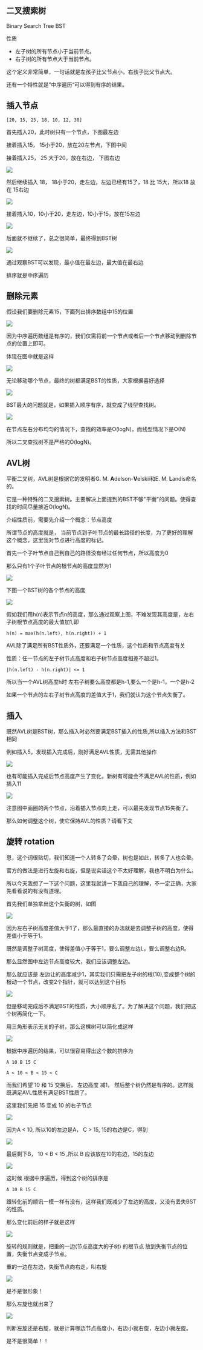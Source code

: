 二叉搜索树
-----
Binary Search Tree BST

性质

* 左子树的所有节点小于当前节点。
* 右子树的所有节点大于当前节点。


这个定义非常简单，一句话就是左孩子比父节点小，右孩子比父节点大。

还有一个特性就是”中序遍历“可以得到有序的结果。
 
插入节点
----

```
[20, 15, 25, 18, 10, 12, 30]
```

首先插入20，此时树只有一个节点，下图最左边

接着插入15， 15小于20，放在20左节点，下图中间

接着插入25， 25 大于20，放在右边， 下图右边

![](bst1.png)

然后继续插入 18， 18小于20，走左边，左边已经有15了，18 比 15大，所以18 放在 15右边

![](bst2.png)

接着插入10，10小于20，走左边，10小于15，放在15左边

![](bst3.png)

后面就不继续了，总之很简单，最终得到BST树

![](bst4.png)

通过观察BST可以发现，最小值在最左边，最大值在最右边

排序就是中序遍历

删除元素
---
假设我们要删除元素15，下面列出排序数组中15的位置

![](bst5.png)

因为中序遍历数组是有序的，我们仅需将前一个节点或者后一个节点移动到删除节点的位置上即可。

体现在图中就是这样

![](bst6.png)

无论移动哪个节点，最终的树都满足BST的性质，大家根据喜好选择

![](bst7.png)


BST最大的问题就是，如果插入顺序有序，就变成了线型查找树。

![](bst8.png)

在节点左右分布均匀的情况下，查找的效率是O(logN)，而线型情况下是O(N)


所以二叉查找树不是严格的O(logN)。


AVL树
----
平衡二叉树，AVL树是根据它的发明者G. M. **A**delson-**V**elskii和E. M. **L**andis命名的。

它是一种特殊的二叉搜索树。主要解决上面提到的BST不够"平衡"的问题。使得查找的时间尽量接近O(logN)。

介绍性质前，需要先介绍一个概念：节点高度

所谓节点的高度就是， 当前节点到子叶节点的最长路径的长度，为了更好的理解这个概念，这里我对节点进行高度的标记。

首先一个子叶节点自己到自己的路径没有经过任何节点，所以高度为0

那么只有1个子叶节点的根节点的高度显然为1

![](avl1.png)

下图一个BST树的各个节点的高度

![](avl2.png)

假如我们用h(n)表示节点n的高度，那么通过观察上图，不难发现其高度是，左右子树根节点高度的最大值加1,即
```
h(n) = max(h(n.left), h(n.right)) + 1
```

AVL除了满足所有BST性质外，还要满足一个性质，这个性质和节点高度有关

性质：任一节点的左子树节点高度和右子树节点高度相差不超过1。

```
|h(n.left) - h(n.right)| <= 1 
```


所以当一个AVL树高度h时 左右子树要么高度都是h-1,要么一个是h-1，一个是h-2

如果一个节点的左右子树节点高度的差值大于1，我们就认为这个节点失衡了。

插入
---
既然AVL树是BST树，那么插入时必然要满足BST插入的性质,所以插入方法和BST相同

例如插入5，发现插入完成后，刚好满足AVL性质，无需其他操作

![](avl3.png)

也有可能插入完成后节点高度产生了变化，新树有可能会不满足AVL的性质，例如插入11

![](avl4.png)

注意图中画圈的两个节点，沿着插入节点向上走，可以最先发现节点15失衡了。

那么如何调整这个树，使它保持AVL的性质？请看下文

旋转 rotation
-----------
恩，这个词很贴切，我们知道一个人转多了会晕，树也是如此，转多了人也会晕。

官方的做法是进行左旋和右旋，但是说实话这个不太好理解，我也不明白为什么。

所以今天我想了一下这个问题，这里我就讲一下我自己的理解，不一定正确，大家先看看说的有没有道理。

首先我们单独拿出这个失衡的树，如图

![](avl5.png)

因为左右子树高度差值大于1了，那么最直接的办法就是去调整子树的高度，使得差值小于等于1。


既然是调整子树高度，使得差值小于等于1，要么调整左边L，要么调整右边R。

那么显然图中左边节点高度较大，我们应该调整左边。

那么就应该是 左边让的高度减少1，其实我们只需把左子树的根(10),变成整个树的根动一个节点，改变2个指针，就可以达到这个目标

![](avl6.png)

但是移动完成后不满足BST的性质，大小顺序乱了。为了解决这个问题，我们把这个树再简化一下。

用三角形表示无关的子树，那么这棵树可以简化成这样


![](avl7.png)

根据中序遍历的结果，可以很容易得出这个数的排序为
```
A 10 B 15 C

A < 10 < B < 15 < C
```

而我们希望 10 和 15 交换后， 左边高度 减1， 然后整个树仍然是有序的。这样就既满足AVL性质有满足BST性质了。

这里我们先把 15 变成 10 的右子节点

![](avl8.png)

因为A < 10, 所以10的左边是A， C > 15, 15的右边是C，得到

![](avl9.png)

最后剩下B， 10 < B < 15 ,所以 B 应该放在10的右边，15的左边

![](avl10.png)

这时候 根据中序遍历，得到这个树的排序是
```
A 10 B 15 C
```
跟转化前的顺讯一模一样有没有，这样我们既减少了左边的高度，又没有丢失BST的性质。

那么变化前后的样子就是这样

![](avl11.png)

旋转的规则就是，把重的一边(节点高度大的子树) 的根节点 放到失衡节点的位置，失衡节点变成子节点。

重的一边在左边，失衡节点向右走，叫右旋

![](avl12.png)

是不是很形象！

那么左旋也就出来了

![](avl12.png)

判断左旋还是右旋，就是计算哪边节点高度小，右边小就右旋，左边小就左旋。

是不是很简单！！
